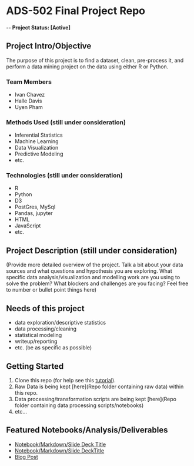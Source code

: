 # ADS-502 Final Project Repo

#### -- Project Status: [Active]

## Project Intro/Objective
The purpose of this project is to find a dataset, clean, pre-process it, and perform a data mining project on the data using either R or Python.

### Team Members
* Ivan Chavez
* Halle Davis
* Uyen Pham


### Methods Used (still under consideration)
* Inferential Statistics
* Machine Learning
* Data Visualization
* Predictive Modeling
* etc.

### Technologies (still under consideration)
* R 
* Python
* D3
* PostGres, MySql
* Pandas, jupyter
* HTML
* JavaScript
* etc. 

## Project Description (still under consideration)
(Provide more detailed overview of the project.  Talk a bit about your data sources and what questions and hypothesis you are exploring. What specific data analysis/visualization and modelling work are you using to solve the problem? What blockers and challenges are you facing?  Feel free to number or bullet point things here)

## Needs of this project 

- data exploration/descriptive statistics
- data processing/cleaning
- statistical modeling
- writeup/reporting
- etc. (be as specific as possible)

## Getting Started

1. Clone this repo (for help see this [tutorial](https://help.github.com/articles/cloning-a-repository/)).
2. Raw Data is being kept [here](Repo folder containing raw data) within this repo.
3. Data processing/transformation scripts are being kept [here](Repo folder containing data processing scripts/notebooks)
4. etc...



## Featured Notebooks/Analysis/Deliverables
* [Notebook/Markdown/Slide Deck Title](link)
* [Notebook/Markdown/Slide DeckTitle](link)
* [Blog Post](link)


